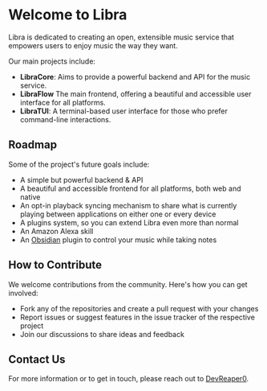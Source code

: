 # Welcome to Libra

Libra is dedicated to creating an open, extensible music service that empowers users to enjoy music the way they want.

Our main projects include:
- **LibraCore**: Aims to provide a powerful backend and API for the music service.
- **LibraFlow** The main frontend, offering a beautiful and accessible user interface for all platforms.
- **LibraTUI**: A terminal-based user interface for those who prefer command-line interactions.

## Roadmap

Some of the project's future goals include:
- A simple but powerful backend & API
- A beautiful and accessible frontend for all platforms, both web and native
- An opt-in playback syncing mechanism to share what is currently playing between applications on either one or every device
- A plugins system, so you can extend Libra even more than normal
- An Amazon Alexa skill
- An [Obsidian](https://obsidian.md/) plugin to control your music while taking notes

## How to Contribute

We welcome contributions from the community. Here's how you can get involved:
- Fork any of the repositories and create a pull request with your changes
- Report issues or suggest features in the issue tracker of the respective project
- Join our discussions to share ideas and feedback

## Contact Us

For more information or to get in touch, please reach out to [DevReaper0](https://github.com/DevReaper0).

